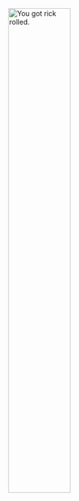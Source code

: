<img alt="You got rick rolled." src="https://github.com/daviz00/daviz00/blob/main/rolled.gif?raw=true" width="50%">


